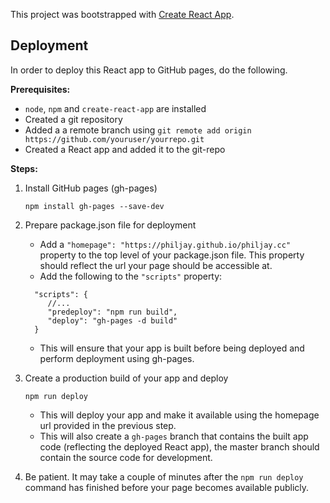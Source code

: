 This project was bootstrapped with [Create React App](https://github.com/facebook/create-react-app).

## Deployment

In order to deploy this React app to GitHub pages, do the following.

**Prerequisites:**
- `node`, `npm` and `create-react-app` are installed
- Created a git repository
- Added a a remote branch using `git remote add origin https://github.com/youruser/yourrepo.git`
- Created a React app and added it to the git-repo


**Steps:**
1. Install GitHub pages (gh-pages)

    `npm install gh-pages --save-dev`

2. Prepare package.json file for deployment
   * Add a `"homepage": "https://philjay.github.io/philjay.cc"` property to the top level of your package.json file. This property should reflect the url your page should be accessible at.
   * Add the following to the `"scripts"` property: 
    ```
      "scripts": {
         //...
         "predeploy": "npm run build",
         "deploy": "gh-pages -d build"
      }
    ```
    * This will ensure that your app is built before being deployed and perform deployment using gh-pages.
    
3. Create a production build of your app and deploy
    
    ```npm run deploy```
    * This will deploy your app and make it available using the homepage url provided in the previous step.
    * This will also create a `gh-pages` branch that contains the built app code (reflecting the deployed React app), the master branch should contain the source code for development.
    
4. Be patient. It may take a couple of minutes after the `npm run deploy` command has finished before your page becomes available publicly.

